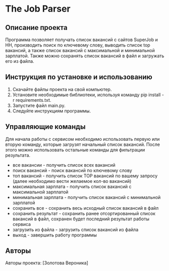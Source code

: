 # The Job Parser


## Описание проекта

Программа позволяет получать список вакансий с сайтов SuperJob и HH, производить поиск по ключевому слову, выводить 
список top вакансий, а также список вакансий с максимальной и минимальной зарплатой. 
Также можно сохранять список вакансий в файл и загружать его из файла.

## Инструкция по установке и использованию

1. Скачайте файлы проекта на свой компьютер.
2. Установите необходимые библиотеки, используя команду pip install -r requirements.txt.
3. Запустите файл main.py.
4. Следуйте инструкциям программы.

## Управляющие команды
Для начала работы с сервисом необходимо использовать первую или вторую команду, которые загрузят начальный список
вакансий. После этого можно использовать остальные команды для фильтрации результата.

- все вакансии - получить список всех вакансий
- поиск вакансий - поиск вакансий по ключевому слову
- топ вакансий - получить список TOP вакансий по вашему запросу (далее необходимо вести желаемое кол-во вакансий)
- максимальная зарплата - получить список вакансий с максимальной зарплатой
- минимальная зарплата - получить список вакансий с минимальной зарплатой
- сохранить все - сохранить весь исходный список вакансий в файл
- сохранить результат - сохранить ранее отсортированный список вакансий в файл, сохранен будет последний результат работы сервиса
- загрузить из файла - загрузить список вакансий из файла
- выход - завершить работу программы

## Авторы

Авторы проекта: [Золотова Вероника]